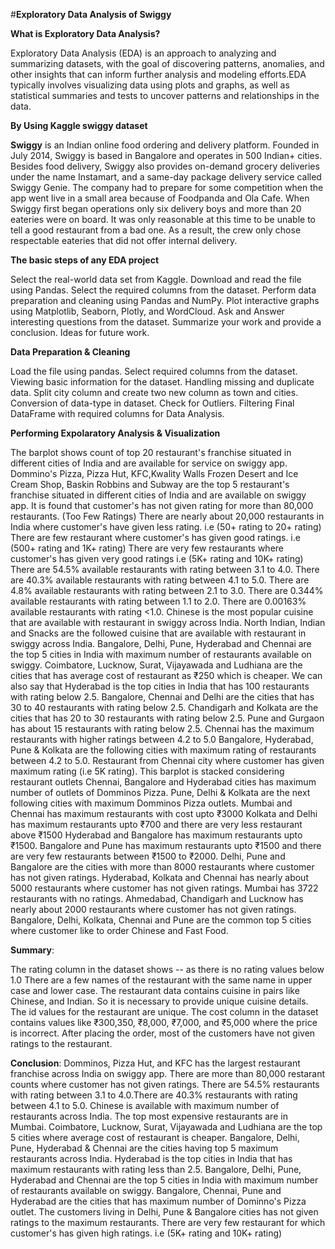 #**Exploratory Data Analysis of Swiggy**


**What is Exploratory Data Analysis?**


Exploratory Data Analysis (EDA) is an approach to analyzing and summarizing datasets, with the goal of discovering patterns, anomalies, and other insights that can inform further analysis and modeling efforts.EDA typically involves visualizing data using plots and graphs, as well as statistical summaries and tests to uncover patterns and relationships in the data.

**By Using Kaggle swiggy dataset**



**Swiggy** is an Indian online food ordering and delivery platform. Founded in July 2014, Swiggy is based in Bangalore and operates in 500 Indian+ cities. Besides food delivery, Swiggy also provides on-demand grocery deliveries under the name Instamart, and a same-day package delivery service called Swiggy Genie.
The company had to prepare for some competition when the app went live in a small area because of Foodpanda and Ola Cafe. When Swiggy first began operations only six delivery boys and more than 20 eateries were on board. It was only reasonable at this time to be unable to tell a good restaurant from a bad one. As a result, the crew only chose respectable eateries that did not offer internal delivery.



**The basic steps of any EDA project**

Select the real-world data set from Kaggle.
Download and read the file using Pandas.
Select the required columns from the dataset.
Perform data preparation and cleaning using Pandas and NumPy.
Plot interactive graphs using Matplotlib, Seaborn, Plotly, and WordCloud.
Ask and Answer interesting questions from the dataset.
Summarize your work and provide a conclusion.
Ideas for future work.



**Data Preparation & Cleaning**

Load the file using pandas.
Select required columns from the dataset.
Viewing basic information for the dataset.
Handling missing and duplicate data.
Split city column and create two new column as town and cities.
Conversion of data-type in dataset.
Check for Outliers.
Filtering Final DataFrame with required columns for Data Analysis.


**Performing Expolaratory Analysis & Visualization**

The barplot shows count of top 20 restaurant's franchise situated in different cities of India and are available for service on swiggy app.
Dommino's Pizza, Pizza Hut, KFC,Kwality Walls Frozen Desert and Ice Cream Shop, Baskin Robbins and Subway are the top 5 restaurant's franchise situated in different cities of India and are available on swiggy app.
It is found that customer's has not given rating for more than 80,000 restaurants. (Too Few Ratings)
There are nearly about 20,000 restaurants in India where customer's have given less rating. i.e (50+ rating to 20+ rating)
There are few restaurant where customer's has given good ratings. i.e (500+ rating and 1K+ rating)
There are very few restaurants where customer's has given very good ratings i.e (5K+ rating and 10K+ rating)
There are 54.5% available restaurants with rating between 3.1 to 4.0.
There are 40.3% available restaurants with rating between 4.1 to 5.0.
There are 4.8% available restaurants with rating between 2.1 to 3.0.
There are 0.344% available restaurants with rating between 1.1 to 2.0.
There are 0.00163% available restaurants with rating <1.0.
Chinese is the most popular cuisine that are available with restaurant in swiggy across India.
North Indian, Indian and Snacks are the followed cuisine that are available with restaurant in swiggy across India.
Bangalore, Delhi, Pune, Hyderabad and Chennai are the top 5 cities in India with maximum number of restaurants available on swiggy.
Coimbatore, Lucknow, Surat, Vijayawada and Ludhiana are the cities that has average cost of restaurant as ₹250 which is cheaper.
We can also say that Hyderabad is the top cities in India that has 100 restaurants with rating below 2.5.
Bangalore, Chennai and Delhi are the cities that has 30 to 40 restaurants with rating below 2.5.
Chandigarh and Kolkata are the cities that has 20 to 30 restaurants with rating below 2.5.
Pune and Gurgaon has about 15 restaurants with rating below 2.5.
Chennai has the maximum restaurants with higher ratings between 4.2 to 5.0
Bangalore, Hyderabad, Pune & Kolkata are the following cities with maximum rating of restaurants between 4.2 to 5.0.
Restaurant from Chennai city where customer has given maximum rating (i.e 5K rating). This barplot is stacked considering restaurant outlets
Chennai, Bangalore and Hyderabad cities has maximum number of outlets of Domminos Pizza.
Pune, Delhi & Kolkata are the next following cities with maximum Domminos Pizza outlets.
Mumbai and Chennai has maximum restaurants with cost upto ₹3000
Kolkata and Delhi has maximum restaurants upto ₹700 and there are very less restaurant above ₹1500
Hyderabad and Bangalore has maximum restaurants upto ₹1500.
Bangalore and Pune has maximum restaurants upto ₹1500 and there are very few restaurants between ₹1500 to ₹2000.
Delhi, Pune and Bangalore are the cities with more than 8000 restaurants where customer has not given ratings.
Hyderabad, Kolkata and Chennai has nearly about 5000 restaurants where customer has not given ratings.
Mumbai has 3722 restaurants with no ratings.
Ahmedabad, Chandigarh and Lucknow has nearly about 2000 restaurants where customer has not given ratings.
Bangalore, Delhi, Kolkata, Chennai and Pune are the common top 5 cities where customer like to order Chinese and Fast Food.



**Summary**:

The rating column in the dataset shows -- as there is no rating values below 1.0
There are a few names of the restaurant with the same name in upper case and lower case.
The restaurant data contains cuisine in pairs like Chinese, and Indian. So it is necessary to provide unique cuisine details.
The id values for the restaurant are unique.
The cost column in the dataset contains values like ₹300,350, ₹8,000, ₹7,000, and ₹5,000 where the price is incorrect.
After placing the order, most of the customers have not given ratings to the restaurant.



**Conclusion**:
Domminos, Pizza Hut, and KFC has the largest restaurant franchise across India on swiggy app.
There are more than 80,000 restarant counts where customer has not given ratings.
There are 54.5% restaurants with rating between 3.1 to 4.0.There are 40.3% restaurants with rating between 4.1 to 5.0.
Chinese is available with maximum number of restaurants across India.
The top most expensive restaurants are in Mumbai.
Coimbatore, Lucknow, Surat, Vijayawada and Ludhiana are the top 5 cities where average cost of restaurant is cheaper.
Bangalore, Delhi, Pune, Hyderabad & Chennai are the cities having top 5 maximum restaurants across India.
Hyderabad is the top cities in India that has maximum restaurants with rating less than 2.5.
Bangalore, Delhi, Pune, Hyderabad and Chennai are the top 5 cities in India with maximum number of restaurants available on swiggy.
Bangalore, Chennai, Pune and Hyderabad are the cities that has maximum number of Dominno's Pizza outlet.
The customers living in Delhi, Pune & Bangalore cities has not given ratings to the maximum restaurants.
There are very few restaurant for which customer's has given high ratings. i.e (5K+ rating and 10K+ rating)

